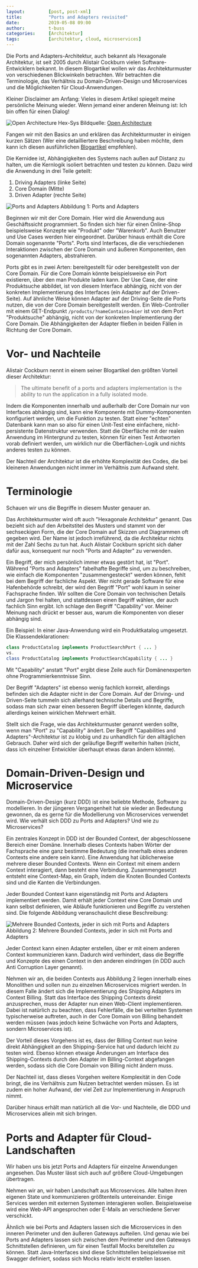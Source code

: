 ```yaml
---
layout:         [post, post-xml]              
title:          "Ports and Adapters revisited"
date:           2019-05-08 09:00
author:         t-buss
categories:     [Architektur]
tags:           [architektur, cloud, microservices]
---
```

Die Ports and Adapters-Architektur, auch bekannt als Hexagonale Architektur, ist seit 2005 durch Alistair Cockburn vielen Software-Entwicklern bekannt.
In diesem Blogartikel wollen wir das Architekturmuster von verschiedenen Blickwinkeln betrachten.
Wir betrachten die Terminologie, das Verhältnis zu Domain-Driven-Design und Microservices und die Möglichkeiten für Cloud-Anwendungen.

Kleiner Disclaimer am Anfang: Vieles in diesem Artikel spiegelt meine persönliche Meinung wieder.
Wenn jemand einer anderen Meinung ist: Ich bin offen für einen Dialog!

![Open Architecture Hex-Sys](/assets/images/posts/ports-and-adapters/hex-sys.jpg)
Bildquelle: [Open Architecture](http://www.openarch.com/task/69)

Fangen wir mit den Basics an und erklären das Architekturmuster in einigen kurzen Sätzen (Wer eine detailliertere Beschreibung haben möchte, dem kann ich diesen ausführlichen [Blogartikel](https://softwarecampament.wordpress.com/portsadapters/) empfehlen).

Die Kernidee ist, Abhängigkeiten des Systems nach außen auf Distanz zu halten, um die Kernlogik isoliert betrachten und testen zu können.
Dazu wird die Anwendung in drei Teile geteilt:
1. Driving Adapters (linke Seite)
2. Core Domain (Mitte)
3. Driven Adapter (rechte Seite)

![Ports and Adapters](/assets/images/posts/ports-and-adapters/portsandadapters.png)
Abbildung 1: Ports and Adapters

Beginnen wir mit der Core Domain.
Hier wird die Anwendung aus Geschäftssicht programmiert.
So finden sich hier für einen Online-Shop beispielsweise Konzepte wie "Produkt" oder "Warenkorb".
Auch Benutzer und Use Cases werden hier eingeordnet.
Darüber hinaus enthält die Core Domain sogenannte "Ports".
Ports sind Interfaces, die die verschiedenen Interaktionen zwischen der Core Domain und äußeren Komponenten, den sogenannten Adapters, abstrahieren.

Ports gibt es in zwei Arten: bereitgestellt für oder bereitgestellt von der Core Domain.
Für die Core Domain könnte beispielsweise ein Port existieren, über den man Produkte laden kann.
Der Use Case, der eine Produktsuche abbildet, ist von diesem Interface abhängig, nicht von der konkreten Implementierung des Interfaces (ein Adapter auf der Driven-Seite).
Auf ähnliche Weise können Adapter auf der Driving-Seite die Ports nutzen, die von der Core Domain bereitgestellt werden.
Ein Web-Controller mit einem GET-Endpunkt `/products/?nameContains=bier` ist von dem Port "Produktsuche" abhängig, nicht von der konkreten Implementierung der Core Domain.
Die Abhängigkeiten der Adapter fließen in beiden Fällen in Richtung der Core Domain.

# Vor- und Nachteile
Alistair Cockburn nennt in einem seiner Blogartikel den größten Vorteil dieser Architektur:

> The ultimate benefit of a ports and adapters implementation is the ability to run the application in a fully isolated mode.

Indem die Komponenten innerhalb und außerhalb der Core Domain nur von Interfaces abhängig sind, kann eine Komponente mit Dummy-Komponenten konfiguriert werden, um die Funktion zu testen.
Statt einer "echten" Datenbank kann man so also für einen Unit-Test eine einfachere, nicht-persistente Datenstruktur verwenden.
Statt die Oberfläche mit der realen Anwendung im Hintergrund zu testen, können für einen Test Antworten vorab definiert werden, um wirklich nur die Oberflächen-Logik und nichts anderes testen zu können.

Der Nachteil der Architektur ist die erhöhte Komplexität des Codes, die bei kleineren Anwendungen nicht immer im Verhältnis zum Aufwand steht.

# Terminologie
Schauen wir uns die Begriffe in diesem Muster genauer an.

Das Architekturmuster wird oft auch "Hexagonale Architektur" genannt.
Das bezieht sich auf den Arbeitstitel des Musters und stammt von der sechseckigen Form, die der Core Domain auf Skizzen und Diagrammen oft gegeben wird.
Der Name ist jedoch irreführend, da die Architektur nichts mit der Zahl Sechs zu tun hat.
Auch Alistair Cockburn spricht sich daher dafür aus, konsequent nur noch "Ports and Adapter" zu verwenden.

Ein Begriff, der mich persönlich immer etwas gestört hat, ist "Port".
Während "Ports and Adapters" fabelhafte Begriffe sind, um zu beschreiben, wie einfach die Komponenten "zusammengesteckt" werden können, fehlt bei dem Begriff der fachliche Aspekt.
Wer nicht gerade Software für eine Hafenbehörde schreibt, der wird den Begriff "Port" wohl kaum in seiner Fachsprache finden.
Wir sollten die Core Domain von technischen Details und Jargon frei halten, und stattdessen einen Begriff wählen, der auch fachlich Sinn ergibt.
Ich schlage den Begriff "Capability" vor.
Meiner Meinung nach drückt er besser aus, warum die Komponenten von dieser abhängig sind.

Ein Beispiel: In einer Java-Anwendung wird ein Produktkatalog umgesetzt.
Die Klassendeklarationen:
```java
class ProductCatalog implements ProductSearchPort { ... }
vs.
class ProductCatalog implements ProductSearchCapability { ... }
```
Mit "Capability" anstatt "Port" ergibt diese Zeile auch für Domänenexperten ohne Programmierkenntnisse Sinn.

Der Begriff "Adapters" ist ebenso wenig fachlich korrekt, allerdings befinden sich die Adapter nicht in der Core Domain.
Auf der Driving- und Driven-Seite tummeln sich allerhand technische Details und Begriffe, sodass man sich zwar einen besseren Begriff überlegen könnte, dadurch allerdings keinen wirklichen Mehrwert erhält.

Stellt sich die Frage, wie das Architekturmuster genannt werden sollte, wenn man "Port" zu "Capability" ändert.
Der Begriff "Capabilities and Adapters"-Architektur ist zu klobig und zu unhandlich für den alltäglichen Gebrauch.
Daher wird sich der geläufige Begriff weiterhin halten (nicht, dass ich einzelner Entwickler überhaupt etwas daran ändern könnte).

# Domain-Driven-Design und Microservice
Domain-Driven-Design (kurz DDD) ist eine beliebte Methode, Software zu modellieren.
In der jüngeren Vergangenheit hat sie wieder an Bedeutung gewonnen, da es gerne für die Modellierung von Microservices verwendet wird.
Wie verhält sich DDD zu Ports and Adapters?
Und wie zu Microservices?

Ein zentrales Konzept in DDD ist der Bounded Context, der abgeschlossene Bereich einer Domäne.
Innerhalb dieses Contexts haben Wörter der Fachsprache eine ganz bestimme Bedeutung (die innerhalb eines anderen Contexts eine andere sein kann).
Eine Anwendung hat üblicherweise mehrere dieser Bounded Contexts.
Wenn ein Context mit einem andern Context interagiert, dann besteht eine Verbindung.
Zusammengesetzt entsteht eine Context-Map, ein Graph, indem die Knoten Bounded Contexts sind und die Kanten die Verbindungen.

Jeder Bounded Context kann eigenständig mit Ports and Adapters implementiert werden.
Damit erhält jeder Context eine Core Domain und kann selbst definieren, wie Abläufe funktionieren und 
Begriffe zu verstehen sind.
Die folgende Abbildung veranschaulicht diese Beschreibung:

![Mehrere Bounded Contexts, jeder in sich mit Ports and Adapters](/assets/images/posts/ports-and-adapters/multiple_contexts.png)
Abbildung 2: Mehrere Bounded Contexts, jeder in sich mit Ports and Adapters

Jeder Context kann einen Adapter erstellen, über er mit einem anderen Context kommunizieren kann.
Dadurch wird verhindert, dass die Begriffe und Konzepte des einen Context in den anderen eindringen (in DDD auch Anti Corruption Layer genannt).

Nehmen wir an, die beiden Contexts aus Abbildung 2 liegen innerhalb eines Monolithen und sollen nun zu einzelnen Microservices migriert werden.
In diesem Falle ändert sich die Implementierung des Shipping Adapters im Context Billing.
Statt das Interface des Shipping Contexts direkt anzusprechen, muss der Adapter nun einen Web-Client implementieren.
Dabei ist natürlich zu beachten, dass Fehlerfälle, die bei verteilten Systemen typischerweise auftreten, auch in der Core Domain von Billing behandelt werden müssen (was jedoch keine Schwäche von Ports and Adapters, sondern Microservices ist).

Der Vorteil dieses Vorgehens ist es, dass der Billing Context nun keine direkt Abhängigkeit an den Shipping-Service hat und dadurch leicht zu testen wird.
Ebenso können etwaige Änderungen am Interface des Shipping-Contexts durch den Adapter im Billing-Context abgefangen werden, sodass sich die Core Domain von Billing nicht ändern muss.

Der Nachteil ist, dass dieses Vorgehen weitere Komplexität in den Code bringt, die ins Verhältnis zum Nutzen betrachtet werden müssen.
Es ist zudem ein hoher Aufwand, der viel Zeit zur Implementierung in Anspruch nimmt.

Darüber hinaus erhält man natürlich all die Vor- und Nachteile, die DDD und Microservices allein mit sich bringen.

# Ports and Adapter für Cloud-Landschaften
Wir haben uns bis jetzt Ports and Adapters für einzelne Anwendungen angesehen.
Das Muster lässt sich auch auf größere Cloud-Umgebungen übertragen.

Nehmen wir an, wir haben Landschaft aus Microservices.
Alle halten ihren eigenen State und kommunizieren größtenteils untereinander.
Einige Services werden mit externen Systemen interagieren wollen.
Beispielsweise wird eine Web-API angesprochen oder E-Mails an verschiedene Server verschickt.

Ähnlich wie bei Ports and Adapters lassen sich die Microservices in den inneren Perimeter und den äußeren Gateways aufteilen.
Und genau wie bei Ports and Adapters lassen sich zwischen dem Perimeter und den Gateways Schnittstellen definieren, um für einen Testfall Mocks bereitstellen zu können.
Statt Java-Interfaces sind diese Schnittstellen beispielsweise mit Swagger definiert, sodass sich Mocks relativ leicht erstellen lassen.
